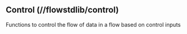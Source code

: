 ## Control (//flowstdlib/control)
Functions to control the flow of data in a flow based on control inputs